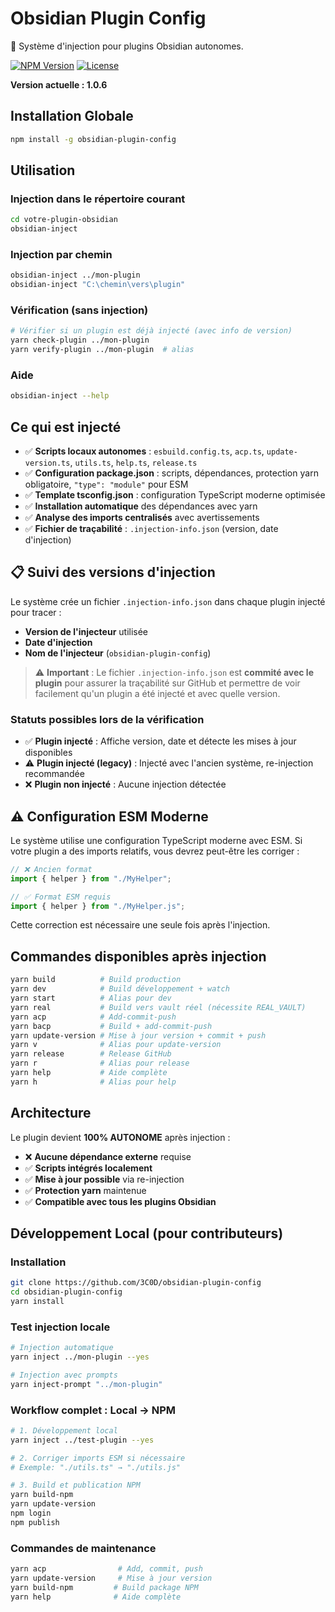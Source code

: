 # Obsidian Plugin Config

🎯 Système d'injection pour plugins Obsidian autonomes.

[![NPM Version](https://img.shields.io/npm/v/obsidian-plugin-config)](https://www.npmjs.com/package/obsidian-plugin-config)
[![License](https://img.shields.io/npm/l/obsidian-plugin-config)](LICENSE)

**Version actuelle : 1.0.6**

## Installation Globale

```bash
npm install -g obsidian-plugin-config
```

## Utilisation

### Injection dans le répertoire courant

```bash
cd votre-plugin-obsidian
obsidian-inject
```

### Injection par chemin

```bash
obsidian-inject ../mon-plugin
obsidian-inject "C:\chemin\vers\plugin"
```

### Vérification (sans injection)

```bash
# Vérifier si un plugin est déjà injecté (avec info de version)
yarn check-plugin ../mon-plugin
yarn verify-plugin ../mon-plugin  # alias
```

### Aide

```bash
obsidian-inject --help
```

## Ce qui est injecté

- ✅ **Scripts locaux autonomes** : `esbuild.config.ts`, `acp.ts`, `update-version.ts`, `utils.ts`, `help.ts`, `release.ts`
- ✅ **Configuration package.json** : scripts, dépendances, protection yarn obligatoire, `"type": "module"` pour ESM
- ✅ **Template tsconfig.json** : configuration TypeScript moderne optimisée
- ✅ **Installation automatique** des dépendances avec yarn
- ✅ **Analyse des imports centralisés** avec avertissements
- ✅ **Fichier de traçabilité** : `.injection-info.json` (version, date d'injection)

## 📋 Suivi des versions d'injection

Le système crée un fichier `.injection-info.json` dans chaque plugin injecté pour tracer :

- **Version de l'injecteur** utilisée
- **Date d'injection**
- **Nom de l'injecteur** (`obsidian-plugin-config`)

> ⚠️ **Important** : Le fichier `.injection-info.json` est **commité avec le plugin** pour assurer la traçabilité sur GitHub et permettre de voir facilement qu'un plugin a été injecté et avec quelle version.

### Statuts possibles lors de la vérification

- ✅ **Plugin injecté** : Affiche version, date et détecte les mises à jour disponibles
- ⚠️ **Plugin injecté (legacy)** : Injecté avec l'ancien système, re-injection recommandée
- ❌ **Plugin non injecté** : Aucune injection détectée

## ⚠️ Configuration ESM Moderne

Le système utilise une configuration TypeScript moderne avec ESM. Si votre plugin a des imports relatifs, vous devrez peut-être les corriger :

```typescript
// ❌ Ancien format
import { helper } from "./MyHelper";

// ✅ Format ESM requis
import { helper } from "./MyHelper.js";
```

Cette correction est nécessaire une seule fois après l'injection.

## Commandes disponibles après injection

```bash
yarn build          # Build production
yarn dev            # Build développement + watch
yarn start          # Alias pour dev
yarn real           # Build vers vault réel (nécessite REAL_VAULT)
yarn acp            # Add-commit-push
yarn bacp           # Build + add-commit-push
yarn update-version # Mise à jour version + commit + push
yarn v              # Alias pour update-version
yarn release        # Release GitHub
yarn r              # Alias pour release
yarn help           # Aide complète
yarn h              # Alias pour help
```

## Architecture

Le plugin devient **100% AUTONOME** après injection :

- ❌ **Aucune dépendance externe** requise
- ✅ **Scripts intégrés localement**
- ✅ **Mise à jour possible** via re-injection
- ✅ **Protection yarn** maintenue
- ✅ **Compatible avec tous les plugins Obsidian**

## Développement Local (pour contributeurs)

### Installation

```bash
git clone https://github.com/3C0D/obsidian-plugin-config
cd obsidian-plugin-config
yarn install
```

### Test injection locale

```bash
# Injection automatique
yarn inject ../mon-plugin --yes

# Injection avec prompts
yarn inject-prompt "../mon-plugin"
```

### Workflow complet : Local → NPM

```bash
# 1. Développement local
yarn inject ../test-plugin --yes

# 2. Corriger imports ESM si nécessaire
# Exemple: "./utils.ts" → "./utils.js"

# 3. Build et publication NPM
yarn build-npm
yarn update-version
npm login
npm publish
```

### Commandes de maintenance

```bash
yarn acp                # Add, commit, push
yarn update-version     # Mise à jour version
yarn build-npm         # Build package NPM
yarn help              # Aide complète
```
